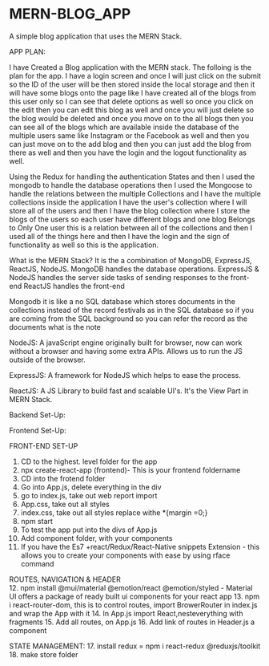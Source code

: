 # MERN-BLOG_APP
A simple blog application that uses the MERN Stack. 

APP PLAN:

I have Created a Blog application with the MERN stack.
The folloing is the plan for the app. 
I have a login screen and once I will just click on the submit so the ID of the user will be then stored inside the local storage 
and then it will have some blogs onto the page like I have created all of the blogs from this user only so I can see that delete options 
as well so once you click on the edit then you can edit this blog as well and once you will just delete so the blog would be deleted and 
once you move on to the all blogs then you can see all of the blogs which are available inside the database of the multiple users same like
Instagram or the Facebook as well and then you can just move on to the add blog and then you can just add the blog from there as well and 
then you have the login and the logout functionality as well.


Using the Redux for handling the authentication States and then I used the mongodb to handle the database operations then I used the Mongoose 
to handle the relations between the multiple Collections and I have the multiple collections inside the application
I have the user's collection where I will store all of the users and then I have the blog collection where I store the blogs of the users so each 
user have different blogs and one blog Belongs to Only One user this is a relation between all of the collections and then I used all of the things
here and then I have the login and the sign of functionality as well so this is the application.

What is the MERN Stack?
It is the a combination of MongoDB, ExpressJS, ReactJS, NodeJS.
MongoDB handles the database operations.
ExpressJS & NodeJS handles the server side tasks of sending responses to the front-end
ReactJS handles the front-end

Mongodb it is like a no SQL database which stores documents in the collections instead of the 
record festivals as in the SQL database so if you are coming from the SQL background so you can 
refer the record as the documents what is the note

NodeJS: A javaScript engine originally built for browser, now can work without a browser and having some extra APIs. 
Allows us to run the JS outside of the browser.

ExpressJS: A framework for NodeJS which helps to ease the process. 

ReactJS: A JS Library to build fast and scalable UI's. It's the View Part in MERN Stack. 



Backend Set-Up:

Frontend Set-Up:

FRONT-END SET-UP
1. CD to the highest. level folder for the app
2. npx create-react-app (frontend)- This is your frontend foldername
3. CD into the frotend folder
4. Go into App.js, delete everything in the div
5. go to index.js, take out web report import
6. App.css, take out all styles
7. index.css, take out all styles replace withe *{margin =0;}
8. npm start
9. To test the app put <HELLO WORLD> into the divs of App.js
10. Add component folder, with your components
11. If you have the Es7 +react/Redux/React-Native snippets Extension - this allows you to create your components with ease by using rface command

ROUTES, NAVIGATION & HEADER  
12. npm install @mui/material @emotion/react @emotion/styled - Material UI offers a package of ready built ui components for your react app
13. npm i react-router-dom, this is to control routes, import BrowerRouter in index.js and wrap the App with it
14. In App.js import React,nesteverything with fragments
15. Add all routes, on App.js
16. Add link of routes in Header.js a component
 

STATE MANAGEMENT: 
17. install redux = npm i react-redux @reduxjs/toolkit
18. make store folder
  

























